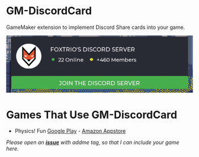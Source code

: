 # GM-DiscordCard
GameMaker extension to implement Discord Share cards into your game.

<p align="left">
  <img src="https://github.com/Foxtrio/GM-DiscordCard/blob/main/readme/card_sample.png?raw=true"</a>
</p>

# Games That Use GM-DiscordCard
* Physics! Fun [Google Play](https://play.google.com/store/apps/details?id=com.foxtrio.physicsfun "Google Play") - [Amazon Appstore](https://www.amazon.com/gp/product/B09V1L2C3T "Amazon Appstore")

*Please open an [**issue**](https://github.com/Foxtrio/GM-DiscordCard/issues "issue") with addme tag, so that I can include your game here.*
